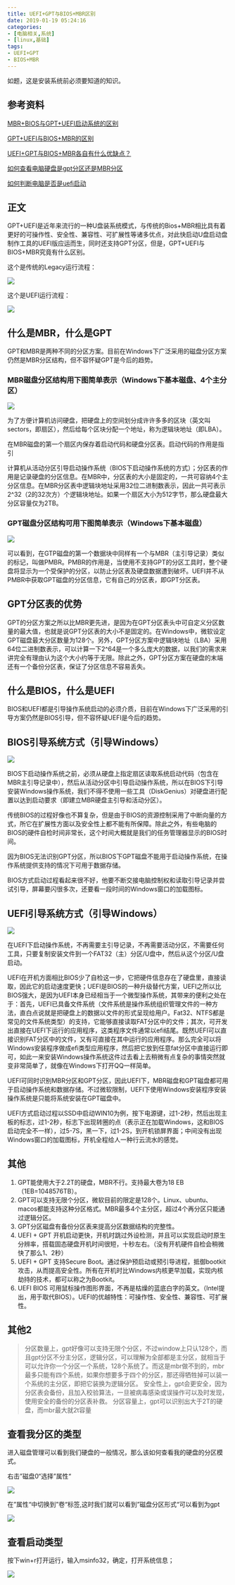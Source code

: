 ```yaml
---
title: UEFI+GPT与BIOS+MBR区别
date: 2019-01-19 05:24:16
categories:
- [电脑相关,系统]
- [linux,基础]
tags:
- UEFI+GPT
- BIOS+MBR
---
```

如题，这是安装系统前必须要知道的知识。

<!-- more -->

## 参考资料

[MBR+BIOS与GPT+UEFI启动系统的区别](https://blog.csdn.net/qq_33212020/article/details/53066434)

[GPT+UEFI与BIOS+MBR的区别](http://www.kqidong.com/bios/876.html)

[UEFI+GPT与BIOS+MBR各自有什么优缺点？](https://www.zhihu.com/question/28471913/answer/155332057)

[如何查看电脑硬盘是gpt分区还是MBR分区](https://jingyan.baidu.com/article/ad310e80a9298a1849f49e17.html)

[如何判断电脑是否是uefi启动](https://jingyan.baidu.com/article/7e440953203e022fc0e2efd0.html)

## 正文

GPT+UEFI是近年来流行的一种U盘装系统模式，与传统的Bios+MBR相比具有着更好的可操作性、安全性、兼容性、可扩展性等诸多优点，对此快启动U盘启动盘制作工具的UEFI版应运而生，同时还支持GPT分区，但是，GPT+UEFI与BIOS+MBR究竟有什么区别。

这个是传统的Legacy运行流程：

![](/images/computer/3_2.png)

这个是UEFI运行流程：

![](/images/computer/3_3.png)

## 什么是MBR，什么是GPT

GPT和MBR是两种不同的分区方案。目前在Windows下广泛采用的磁盘分区方案仍然是MBR分区结构，但不容怀疑GPT是今后的趋势。

### MBR磁盘分区结构用下图简单表示（Windows下基本磁盘、4个主分区）

![](/images/computer/3_4.jpg)

为了方便计算机访问硬盘，把硬盘上的空间划分成许许多多的区块（英文叫sectors，即扇区），然后给每个区块分配一个地址，称为逻辑块地址（即LBA）。 

在MBR磁盘的第一个扇区内保存着启动代码和硬盘分区表。启动代码的作用是指引

计算机从活动分区引导启动操作系统（BIOS下启动操作系统的方式）；分区表的作用是记录硬盘的分区信息。在MBR中，分区表的大小是固定的，一共可容纳4个主分区信息。在MBR分区表中逻辑块地址采用32位二进制数表示，因此一共可表示2^32（2的32次方）个逻辑块地址。如果一个扇区大小为512字节，那么硬盘最大分区容量仅为2TB。

### GPT磁盘分区结构可用下图简单表示（Windows下基本磁盘）

![](/images/computer/3_5.jpg)

可以看到，在GTP磁盘的第一个数据块中同样有一个与MBR（主引导记录）类似的标记，叫做PMBR。PMBR的作用是，当使用不支持GPT的分区工具时，整个硬盘将显示为一个受保护的分区，以防止分区表及硬盘数据遭到破坏。UEFI并不从PMBR中获取GPT磁盘的分区信息，它有自己的分区表，即GPT分区表。

## GPT分区表的优势

GPT的分区方案之所以比MBR更先进，是因为在GPT分区表头中可自定义分区数量的最大值，也就是说GPT分区表的大小不是固定的。在Windows中，微软设定GPT磁盘最大分区数量为128个。另外，GPT分区方案中逻辑块地址（LBA）采用64位二进制数表示，可以计算一下2^64是一个多么庞大的数据，以我们的需求来讲完全有理由认为这个大小约等于无限。除此之外，GPT分区方案在硬盘的末端还有一个备份分区表，保证了分区信息不容易丢失。

## 什么是BIOS，什么是UEFI

BIOS和UEFI都是引导操作系统启动的必须介质，目前在Windows下广泛采用的引导方案仍然是BIOS引导，但不容怀疑UEFI是今后的趋势。

## BIOS引导系统方式（引导Windows）

![](/images/computer/3_2.png)

BIOS下启动操作系统之前，必须从硬盘上指定扇区读取系统启动代码（包含在MBR主引导记录中），然后从活动分区中引导启动操作系统，所以在BIOS下引导安装Windows操作系统，我们不得不使用一些工具（DiskGenius）对硬盘进行配置以达到启动要求（即建立MBR硬盘主引导和活动分区）。

传统BIOS的过程好像也不算复杂，但是由于BIOS的资源控制采用了中断向量的方式，所它在扩展性方面以及安全性上都不能有所保障。除此之外，有些电脑的BIOS的硬件自检时间非常长，这个时间大概就是我们的任务管理器显示的BIOS时间。

因为BIOS无法识别GPT分区，所以BIOS下GPT磁盘不能用于启动操作系统，在操作系统提供支持的情况下可用于数据存储。

BIOS方式启动过程看起来很不好，他要不断交接电脑控制权和读取引导记录并尝试引导，屏幕要闪很多次，还要看一段时间的Windows窗口的加载图标。

## UEFI引导系统方式（引导Windows）

![](/images/computer/3_3.png)

在UEFI下启动操作系统，不再需要主引导记录，不再需要活动分区，不需要任何工具，只要复制安装文件到一个FAT32（主）分区/U盘中，然后从这个分区/U盘启动。

UEFI在开机方面相比BIOS少了自检这一步，它把硬件信息存在了硬盘里，直接读取，因此它的启动速度更快；UEFI是BIOS的一种升级替代方案，UEFI之所以比BIOS强大，是因为UEFI本身已经相当于一个微型操作系统，其带来的便利之处在于：首先，UEFI已具备文件系统（文件系统是操作系统组织管理文件的一种方法，直白点说就是把硬盘上的数据以文件的形式呈现给用户。Fat32、NTFS都是常见的文件系统类型）的支持，它能够直接读取FAT分区中的文件；其次，可开发出直接在UEFI下运行的应用程序，这类程序文件通常以efi结尾。既然UEFI可以直接识别FAT分区中的文件，又有可直接在其中运行的应用程序。那么完全可以将Windows安装程序做成efi类型应用程序，然后把它放到任意fat分区中直接运行即可，如此一来安装Windows操作系统这件过去看上去稍微有点复杂的事情突然就变非常简单了，就像在Windows下打开QQ一样简单。

UEFI可同时识别MBR分区和GPT分区，因此UEFI下，MBR磁盘和GPT磁盘都可用于启动操作系统和数据存储。不过微软限制，UEFI下使用Windows安装程序安装操作系统是只能将系统安装在GPT磁盘中。

UEFI方式启动过程以SSD中启动WIN10为例，按下电源键，过1-2秒，然后出现主板的标志，过1-2秒，标志下出现转圈的点（表示正在加载Windows，这和BIOS启动完全不一样），过5-7S，黑一下，过1-2S，到开机锁屏界面；中间没有出现Windows窗口的加载图标，开机全程给人一种行云流水的感觉。

## 其他

1. GPT能使用大于2.2T的硬盘，MBR不行。支持最大卷为18 EB（1EB=1048576TB）。
2. GPT可以支持无限个分区，微软目前的限定是128个。Linux、ubuntu、macos都能支持这种分区格式。MBR最多4个主分区，超过4个再分区只能通过逻辑分区。
3. GPT分区磁盘有备份分区表来提高分区数据结构的完整性。
4. UEFI + GPT 开机启动更快，开机时跳过外设检测，并且可以实现启动时原生分辨率，搭载固态硬盘开机时间很短，十秒左右。（没有开机硬件自检会稍微快了那么1、2秒）
5. UEFI + GPT 支持Secure Boot。通过保护预启动或预引导进程，抵御bootkit攻击，从而提高安全性。所有在开机时比Windows内核更早加载，实现内核劫持的技术，都可以称之为Bootkit。
6. UEFI BIOS 可用鼠标操作图形界面，不再是枯燥的蓝底白字的英文。（Intel提出，用于取代BIOS）。UEFI的优越特性：可操作性、安全性、兼容性、可扩展性。

## 其他2

>分区数量上，gpt好像可以支持无限个分区，不过window上只认128个，而且gpt分区不分主分区，逻辑分区，可以理解为全部都是主分区，就相当于可以允许你一个分区一个系统，128个系统了。而这是mbr做不到的，mbr最多只能有四个系统，如果你想要多于四个的分区，那还得牺牲掉可以装一个系统的主分区，即把它装换为逻辑分区。 安全性上，gpt会更安全，因为分区表会备份，且加入校验算法，一旦被病毒感染或误操作可以及时发现，使用安全的备份的分区表补救。 分区容量上，gpt可以识别出大于2T的硬盘，而mbr最大就2t容量

## 查看我分区的类型

进入磁盘管理可以看到我们硬盘的一般情况，那么该如何查看我的硬盘的分区模式。

右击”磁盘0“选择”属性“

![](/images/computer/3_6.png)

在”属性“中切换到”卷“标签,这时我们就可以看到”磁盘分区形式“可以看到为gpt

![](/images/computer/3_7.png)

## 查看启动类型

按下win+r打开运行，输入msinfo32，确定，打开系统信息；

![](/images/computer/3_8.png)

